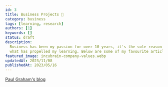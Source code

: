 ```yaml
---
id: 3
title: Business Projects 🤔
category: business
tags: [learning, research]
authors: [1]
keywords: []
status: draft
description:
  Business has been my passion for over 10 years, it's the sole reason I got into development and
  what has propelled my learning. Below are some of my favourite articles I've read over the years.
featured_image: incubrain-company-values.webp
updatedAt: 2023/11/08
publishedAt: 2023/05/16
---
```


[Paul Graham's blog](http://paulgraham.com/articles.html)
